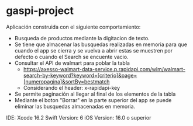 # gaspi-project
Aplicación construida con el siguiente comportamiento:
* Busqueda de productos mediante la digitacion de texto.
* Se tiene que almacenar las busquedas realizadas en memoria para que cuando el app se cierra y se vuelva a abrir estas se muestren por defecto o cuando el Search se encuente vacio.
* Consultar el API de walmart para poblar la tabla
    - https://axesso-walmart-data-service.p.rapidapi.com/wlm/walmart-search-by-keyword?keyword=[criterio]&page=[numeropagina]&sortBy=bestmatch
    - Considerando el header: x-rapidapi-key
* Se permite paginación al llegar al final de los elementos de la tabla
* Mediante el boton "Borrar" en la parte superior del app se puede eliminar las busquedas almacenadas en memoria.

IDE: Xcode 16.2
Swift Version: 6
iOS Version: 16.0 o superior
